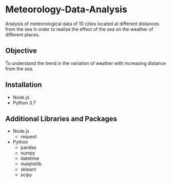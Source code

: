 # Meteorology-Data-Analysis

Analysis of meteorological data of 10 cities located at different distances from the sea in order to realize the effect of the sea on the weather of different places.

## Objective

To understand the trend in the variation of weather with increasing distance from the sea.

## Installation

* Node.js
* Python 3.7

## Additional Libraries and Packages

* Node.js
  * request
* Python
  * pandas
  * numpy
  * datetime
  * matplotlib
  * sklearn
  * scipy
